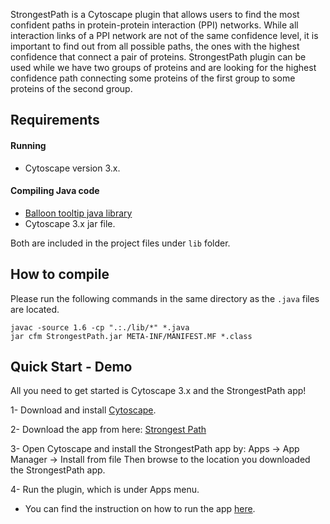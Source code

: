 StrongestPath is a Cytoscape plugin that allows users to find the most confident paths in protein-protein interaction (PPI) networks. While all interaction links of a PPI network are not of the same confidence level, it is important to find out from all possible paths, the ones with the highest confidence that connect a pair of proteins. StrongestPath plugin can be used while we have two groups of proteins and are looking for the highest confidence path connecting some proteins of the first group to some proteins of the second group.

## Requirements

#### Running
* Cytoscape version 3.x.

#### Compiling Java code 
* [Balloon tooltip java library](https://balloontip.java.net)
* Cytoscape 3.x jar file.

Both are included in the project files under `lib` folder.


## How to compile

Please run the following commands in the same directory as the `.java` files are located.
```
javac -source 1.6 -cp ".:./lib/*" *.java
jar cfm StrongestPath.jar META-INF/MANIFEST.MF *.class
```



## Quick Start - Demo

All you need to get started is Cytoscape 3.x and the StrongestPath app!

1- Download and install [Cytoscape](http://www.cytoscape.org).

2- Download the app from here: [Strongest Path](http://apps.cytoscape.org/apps/strongestpath)

<!-- 3- More detailed information can be found in the Installation Section. -->

3- Open Cytoscape and install the StrongestPath app by:
Apps -> App Manager -> Install from file
Then browse to the location you downloaded the StrongestPath app.

4- Run the plugin, which is under Apps menu.

* You can find the instruction on how to run the app [here](https://github.com/strpaths/release/wiki/How-to-run-the-app).
